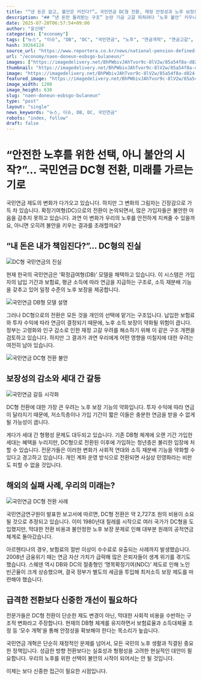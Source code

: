 ```yaml
---
title: "“낸 돈은 없고, 불안은 커진다?”… 국민연금 DC형 전환, 재정 안정성과 노후 보장성의 갈림길"
description: "## “낸 돈만 돌려받는 구조” 논란 기금 고갈 피하려다 ‘노후 불안’ 키우나 2,700조 전환 비용에 전문가들 경고 ..."
date: 2025-07-20T06:57:54+09:00
author: "윤신애"
categories: ["economy"]
tags: ["뉴스", "이슈", "DB", "DC", "국민연금", "노후", "연금개혁", "연금고갈", "연금재정", "확정급여형", "확정기여형", "재정안정성", "노후불안"]
hash: 39264124
source_url: "https://www.reportera.co.kr/news/national-pension-defined-contribution-method/"
url: "/economy/naen-doneun-eobsgo-bulaneun/"
images: ["https://imagedelivery.net/BhPWbivJAhTvor9c-8lV2w/85a54f8a-d824-4424-652c-9c8231c9fc00/public", "https://imagedelivery.net/BhPWbivJAhTvor9c-8lV2w/586ea6c1-3bc4-4ff7-924a-c0188f8fad00/public", "https://imagedelivery.net/BhPWbivJAhTvor9c-8lV2w/de10ed1f-46b3-46a5-354a-f55036b12800/public", "https://imagedelivery.net/BhPWbivJAhTvor9c-8lV2w/b0cedbef-08b1-4c01-5647-9c0821698000/public", "https://imagedelivery.net/BhPWbivJAhTvor9c-8lV2w/869a4eca-c8c5-4586-ee82-88c95a033d00/public"]
thumbnail: "https://imagedelivery.net/BhPWbivJAhTvor9c-8lV2w/85a54f8a-d824-4424-652c-9c8231c9fc00/public"
image: "https://imagedelivery.net/BhPWbivJAhTvor9c-8lV2w/85a54f8a-d824-4424-652c-9c8231c9fc00/public"
featured_image: "https://imagedelivery.net/BhPWbivJAhTvor9c-8lV2w/85a54f8a-d824-4424-652c-9c8231c9fc00/public"
image_width: 1200
image_height: 630
slug: "naen-doneun-eobsgo-bulaneun"
type: "post"
layout: "single"
news_keywords: "뉴스, 이슈, DB, DC, 국민연금"
robots: "index, follow"
draft: false
---
```


# “안전한 노후를 위한 선택, 아니 불안의 시작?”… 국민연금 DC형 전환, 미래를 가르는 기로

국민연금 제도의 변화가 다가오고 있습니다. 하지만 그 변화의 그림자는 긴장감으로 가득 차 있습니다. 확정기여형(DC)으로의 전환이 논의되면서, 많은 가입자들은 불안한 마음을 감추지 못하고 있습니다. 과연 이 변화가 우리의 노후를 안전하게 지켜줄 수 있을까요, 아니면 오히려 불안을 키우는 결과를 초래할까요?

## “내 돈은 내가 책임진다?”… DC형의 진실


![DC형 국민연금의 진실](https://imagedelivery.net/BhPWbivJAhTvor9c-8lV2w/586ea6c1-3bc4-4ff7-924a-c0188f8fad00/public)


현재 한국의 국민연금은 ‘확정급여형(DB)’ 모델을 채택하고 있습니다. 이 시스템은 가입자의 납입 기간과 보험료, 평균 소득에 따라 연금을 지급하는 구조로, 소득 재분배 기능을 갖추고 있어 일정 수준의 노후 보장을 제공합니다.


![국민연금 DB형 모델 설명](https://imagedelivery.net/BhPWbivJAhTvor9c-8lV2w/85a54f8a-d824-4424-652c-9c8231c9fc00/public)


그러나 DC형으로의 전환은 모든 것을 개인의 선택에 맡기는 구조입니다. 납입한 보험료와 투자 수익에 따라 연금이 결정되기 때문에, 노후 소득 보장이 약화될 위험이 큽니다. 정부는 고령화와 인구 감소로 인한 재정 고갈 우려를 해소하기 위해 이 같은 구조 개편을 검토하고 있습니다. 하지만 그 결과가 과연 우리에게 어떤 영향을 미칠지에 대한 우려는 여전히 남아 있습니다.


![국민연금 DC형 전환 불안](https://imagedelivery.net/BhPWbivJAhTvor9c-8lV2w/de10ed1f-46b3-46a5-354a-f55036b12800/public)


## 보장성의 감소와 세대 간 갈등


![국민연금 갈등 시각화](https://imagedelivery.net/BhPWbivJAhTvor9c-8lV2w/869a4eca-c8c5-4586-ee82-88c95a033d00/public)


DC형 전환에 대한 가장 큰 우려는 노후 보장 기능의 약화입니다. 투자 수익에 따라 연금이 달라지기 때문에, 저소득층이나 가입 기간이 짧은 이들은 충분한 연금을 받을 수 없게 될 가능성이 큽니다.

게다가 세대 간 형평성 문제도 대두되고 있습니다. 기존 DB형 체계에 오랜 기간 가입한 세대는 혜택을 누리지만, DC형으로 전환된 이후에 가입하는 청년층은 불리한 입장에 처할 수 있습니다. 전문가들은 이러한 변화가 사회적 연대와 소득 재분배 기능을 약화할 수 있다고 경고하고 있습니다. 개인 계좌 운영 방식으로 전환되면 사실상 민영화라는 비판도 피할 수 없을 것입니다.

## 해외의 실패 사례, 우리의 미래는?


![국민연금 DC형 전환 사례](https://imagedelivery.net/BhPWbivJAhTvor9c-8lV2w/b0cedbef-08b1-4c01-5647-9c0821698000/public)


국민연금연구원이 발표한 보고서에 따르면, DC형 전환은 약 2,727조 원의 비용이 소요될 것으로 추정되고 있습니다. 이미 1980년대 칠레를 시작으로 여러 국가가 DC형을 도입했지만, 막대한 전환 비용과 불안정한 노후 보장 문제로 인해 대부분 원래의 공적연금 체계로 돌아갔습니다.

아르헨티나의 경우, 보험료의 절반 이상이 수수료로 유출되는 사례까지 발생했습니다. 2008년 금융위기 때는 연금 자산 가치가 급락해 많은 은퇴자들이 생계 위기를 겪기도 했습니다. 스웨덴 역시 DB와 DC의 절충형인 ‘명목확정기여(NDC)’ 제도로 인해 노인 빈곤율이 크게 상승했으며, 결국 정부가 별도의 세금을 투입해 최저소득 보장 제도를 마련해야 했습니다.

## 급격한 전환보다 신중한 개선이 필요하다

전문가들은 DC형 전환이 단순한 제도 변경이 아닌, 막대한 사회적 비용을 수반하는 구조적 변화라고 주장합니다. 현재의 DB형 체계를 유지하면서 보험료율과 소득대체율 조정 등 ‘모수 개혁’을 통해 안정성을 확보해야 한다는 목소리가 높습니다.

국민연금 개혁은 단순히 재정적인 문제를 넘어서, 모든 국민의 노후 생활과 직결된 중요한 정책입니다. 성급한 방향 전환보다는 실효성과 형평성을 고려한 현실적인 대안이 필요합니다. 우리의 노후를 위한 선택이 불안의 시작이 되어서는 안 될 것입니다.

이제는 보다 신중한 접근이 필요한 시점입니다.
